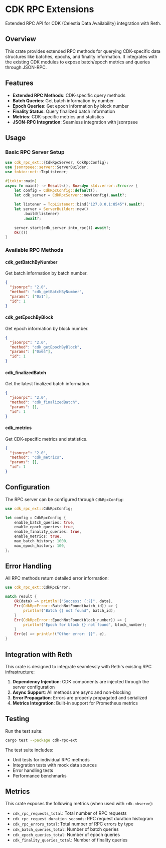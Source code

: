 # CDK RPC Extensions

Extended RPC API for CDK (Celestia Data Availability) integration with Reth.

## Overview

This crate provides extended RPC methods for querying CDK-specific data structures like batches, epochs, and finality information. It integrates with the existing CDK modules to expose batch/epoch metrics and queries through JSON-RPC.

## Features

- **Extended RPC Methods**: CDK-specific query methods
- **Batch Queries**: Get batch information by number
- **Epoch Queries**: Get epoch information by block number
- **Finality Status**: Query finalized batch information
- **Metrics**: CDK-specific metrics and statistics
- **JSON-RPC Integration**: Seamless integration with jsonrpsee

## Usage

### Basic RPC Server Setup

```rust
use cdk_rpc_ext::{CdkRpcServer, CdkRpcConfig};
use jsonrpsee::server::ServerBuilder;
use tokio::net::TcpListener;

#[tokio::main]
async fn main() -> Result<(), Box<dyn std::error::Error>> {
    let config = CdkRpcConfig::default();
    let cdk_server = CdkRpcServer::new(config).await?;
    
    let listener = TcpListener::bind("127.0.0.1:8545").await?;
    let server = ServerBuilder::new()
        .build(listener)
        .await?;
    
    server.start(cdk_server.into_rpc()).await?;
    Ok(())
}
```

### Available RPC Methods

#### cdk_getBatchByNumber
Get batch information by batch number.

```json
{
  "jsonrpc": "2.0",
  "method": "cdk_getBatchByNumber",
  "params": ["0x1"],
  "id": 1
}
```

#### cdk_getEpochByBlock
Get epoch information by block number.

```json
{
  "jsonrpc": "2.0",
  "method": "cdk_getEpochByBlock", 
  "params": ["0x64"],
  "id": 1
}
```

#### cdk_finalizedBatch
Get the latest finalized batch information.

```json
{
  "jsonrpc": "2.0",
  "method": "cdk_finalizedBatch",
  "params": [],
  "id": 1
}
```

#### cdk_metrics
Get CDK-specific metrics and statistics.

```json
{
  "jsonrpc": "2.0",
  "method": "cdk_metrics",
  "params": [],
  "id": 1
}
```

## Configuration

The RPC server can be configured through `CdkRpcConfig`:

```rust
use cdk_rpc_ext::CdkRpcConfig;

let config = CdkRpcConfig {
    enable_batch_queries: true,
    enable_epoch_queries: true,
    enable_finality_queries: true,
    enable_metrics: true,
    max_batch_history: 1000,
    max_epoch_history: 100,
};
```

## Error Handling

All RPC methods return detailed error information:

```rust
use cdk_rpc_ext::CdkRpcError;

match result {
    Ok(data) => println!("Success: {:?}", data),
    Err(CdkRpcError::BatchNotFound(batch_id)) => {
        println!("Batch {} not found", batch_id);
    }
    Err(CdkRpcError::EpochNotFound(block_number)) => {
        println!("Epoch for block {} not found", block_number);
    }
    Err(e) => println!("Other error: {}", e),
}
```

## Integration with Reth

This crate is designed to integrate seamlessly with Reth's existing RPC infrastructure:

1. **Dependency Injection**: CDK components are injected through the server configuration
2. **Async Support**: All methods are async and non-blocking
3. **Error Propagation**: Errors are properly propagated and serialized
4. **Metrics Integration**: Built-in support for Prometheus metrics

## Testing

Run the test suite:

```bash
cargo test --package cdk-rpc-ext
```

The test suite includes:
- Unit tests for individual RPC methods
- Integration tests with mock data sources
- Error handling tests
- Performance benchmarks

## Metrics

This crate exposes the following metrics (when used with `cdk-observe`):

- `cdk_rpc_requests_total`: Total number of RPC requests
- `cdk_rpc_request_duration_seconds`: RPC request duration histogram
- `cdk_rpc_errors_total`: Total number of RPC errors by type
- `cdk_batch_queries_total`: Number of batch queries
- `cdk_epoch_queries_total`: Number of epoch queries
- `cdk_finality_queries_total`: Number of finality queries
